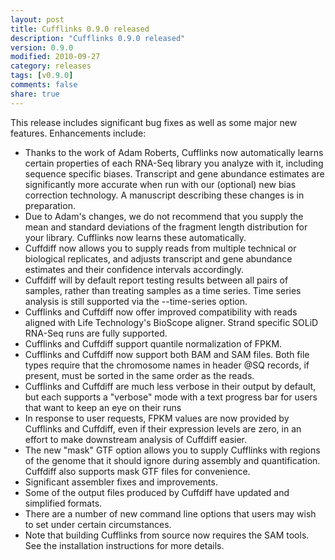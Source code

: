 ```yaml
---
layout: post
title: Cufflinks 0.9.0 released
description: "Cufflinks 0.9.0 released"
version: 0.9.0
modified: 2010-09-27
category: releases
tags: [v0.9.0]
comments: false
share: true
---
```


This release includes significant bug fixes as well as some major new features. Enhancements include:

- Thanks to the work of Adam Roberts, Cufflinks now automatically learns certain properties of each RNA-Seq library you analyze with it, including sequence specific biases. Transcript and gene abundance estimates are significantly more accurate when run with our (optional) new bias correction technology. A manuscript describing these changes is in preparation.
- Due to Adam's changes, we do not recommend that you supply the mean and standard deviations of the fragment length distribution for your library. Cufflinks now learns these automatically.
- Cuffdiff now allows you to supply reads from multiple technical or biological replicates, and adjusts transcript and gene abundance estimates and their confidence intervals accordingly.
- Cuffdiff will by default report testing results between all pairs of samples, rather than treating samples as a time series. Time series analysis is still supported via the --time-series option.
- Cufflinks and Cuffdiff now offer improved compatibility with reads aligned with Life Technology's BioScope aligner. Strand specific SOLiD RNA-Seq runs are fully supported.
- Cufflinks and Cuffdiff support quantile normalization of FPKM.
- Cufflinks and Cuffdiff now support both BAM and SAM files. Both file types require that the chromosome names in header @SQ records, if present, must be sorted in the same order as the reads.
- Cufflinks and Cuffdiff are much less verbose in their output by default, but each supports a "verbose" mode with a text progress bar for users that want to keep an eye on their runs
- In response to user requests, FPKM values are now provided by Cufflinks and Cuffdiff, even if their expression levels are zero, in an effort to make downstream analysis of Cuffdiff easier.
- The new "mask" GTF option allows you to supply Cufflinks with regions of the genome that it should ignore during assembly and quantification. Cuffdiff also supports mask GTF files for convenience.
- Significant assembler fixes and improvements.
- Some of the output files produced by Cuffdiff have updated and simplified formats.
- There are a number of new command line options that users may wish to set under certain circumstances.
- Note that building Cufflinks from source now requires the SAM tools. See the installation instructions for more details.